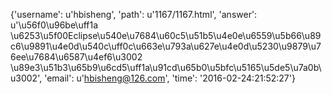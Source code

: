 {'username': u'hbisheng', 'path': u'1167/1167.html', 'answer': u'\u56f0\u96be\uff1a \u6253\u5f00Eclipse\u540e\u7684\u60c5\u51b5\u4e0e\u6559\u5b66\u89c6\u9891\u4e0d\u540c\uff0c\u663e\u793a\u627e\u4e0d\u5230\u9879\u76ee\u7684\u6587\u4ef6\u3002 \u89e3\u51b3\u65b9\u6cd5\uff1a\u91cd\u65b0\u5bfc\u5165\u5de5\u7a0b\u3002', 'email': u'hbisheng@126.com', 'time': '2016-02-24:21:52:27'}
